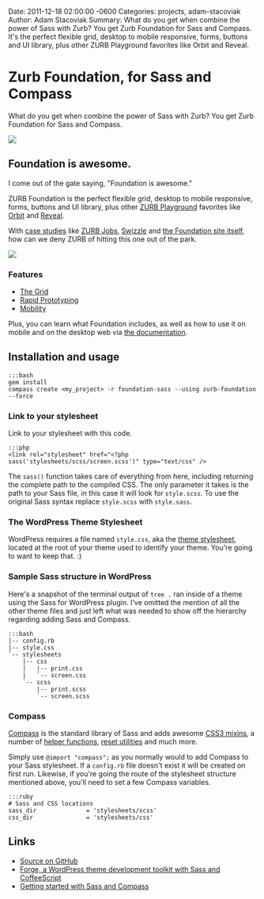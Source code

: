 Date: 2011-12-18 02:00:00 -0600
Categories: projects, adam-stacoviak
Author: Adam Stacoviak
Summary: What do you get when combine the power of Sass with Zurb? You get Zurb Foundation for Sass and Compass. It's the perfect flexible grid, desktop to mobile responsive, forms, buttons and UI library, plus other ZURB Playground favorites like Orbit and Reveal.

# Zurb Foundation, for Sass and Compass

What do you get when combine the power of Sass with Zurb? You get Zurb Foundation for Sass and Compass.

<a href="https://github.com/adamstac/animate.sass"><img src="/attachments/zurb-foundation.png" class="full" /></a>

## Foundation is awesome.

I come out of the gate saying, "Foundation is awesome."

ZURB Foundation is the perfect flexible grid, desktop to mobile responsive, forms, buttons and UI library, plus other [ZURB Playground](http://www.zurb.com/playground) favorites like [Orbit](http://www.zurb.com/playground/orbit-jquery-image-slider) and [Reveal](http://www.zurb.com/playground/reveal-modal-plugin).

With [case studies](http://foundation.zurb.com/case-foundation.php) like [ZURB Jobs](http://www.zurb.com/jobs), [Swizzle](http://foundation.zurb.com/case-swizzle.php) and [the Foundation site itself](http://foundation.zurb.com/case-foundation.php), how can we deny ZURB of hitting this one out of the park.

<a href="http://www.getswizzle.com/"><img src="http://foundation.zurb.com/images/case-swizzle.jpg" class="full" /></a>

### Features

* [The Grid](http://foundation.zurb.com/grid.php)
* [Rapid Prototyping](http://foundation.zurb.com/prototyping.php)
* [Mobility](http://foundation.zurb.com/mobile.php)

Plus, you can learn what Foundation includes, as well as how to use it on mobile and on the desktop web via [the documentation](http://foundation.zurb.com/docs/index.php).

## Installation and usage
    
    :::bash
    gem install
    compass create <my_project> -r foundation-sass --using zurb-foundation --force


### Link to your stylesheet

Link to your stylesheet with this code.

    :::php
    <link rel="stylesheet" href="<?php sass('stylesheets/scss/screen.scss')" type="text/css" />

The `sass()` function takes care of everything from here, including returning the complete path to the compiled CSS. The only parameter it takes is the path to your Sass file, in this case it will look for `style.scss`. To use the original Sass syntax replace `style.scss` with `style.sass`.

### The WordPress Theme Stylesheet
    
WordPress requires a file named `style.css`, aka the [theme stylesheet](http://codex.wordpress.org/Theme_Development#Theme_Stylesheet), located at the root of your theme used to identify your theme. You're going to want to keep that. :)

### Sample Sass structure in WordPress

Here's a snapshot of the terminal output of `tree .` ran inside of a theme using the Sass for WordPress plugin. I've omitted the mention of all the other theme files and just left what was needed to show off the hierarchy regarding adding Sass and Compass.

    :::bash
    |-- config.rb
    |-- style.css
    `-- stylesheets
        |-- css
        |   |-- print.css
        |   `-- screen.css
        `-- scss
            |-- print.scss
            `-- screen.scss

### Compass

[Compass](http://compass-style.org/) is the standard library of Sass and adds awesome [CSS3 mixins](http://compass-style.org/reference/compass/css3/), a number of [helper functions](http://compass-style.org/reference/compass/helpers/), [reset utilities](http://compass-style.org/reference/compass/reset/utilities/) and much more.

Simply use `@import "compass";` as you normally would to add Compass to your Sass stylesheet. If a `config.rb` file doesn't exist it will be created on first run. Likewise, if you're going the route of the stylesheet structure mentioned above, you'll need to set a few Compass variables.

    :::ruby
    # Sass and CSS locations
    sass_dir              = 'stylesheets/scss'
    css_dir               = 'stylesheets/css'

## Links

* [Source on GitHub](https://github.com/roytomeij/sass-for-wordpress/)
* [Forge, a WordPress theme development toolkit with Sass and CoffeeScript](/projects/forge)
* [Getting started with Sass and Compass](/beginner/getting-started-with-sass-and-compass)